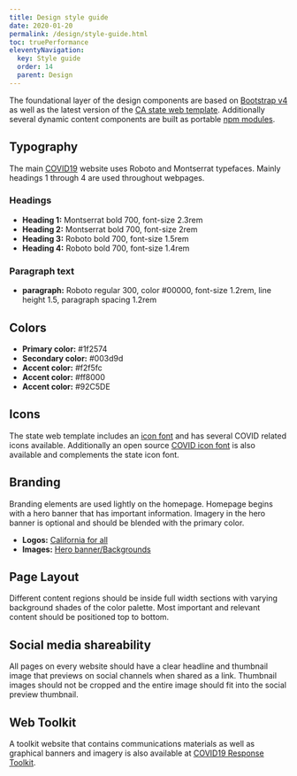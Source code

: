 ```yaml
---
title: Design style guide
date: 2020-01-20
permalink: /design/style-guide.html
toc: truePerformance
eleventyNavigation:
  key: Style guide
  order: 14
  parent: Design
---
```


The foundational layer of the design components are based on [Bootstrap v4](https://getbootstrap.com) as well as the latest version of the [CA state web template](https://beta.template.webstandards.ca.gov). Additionally several dynamic content components are built as portable [npm modules](https://www.npmjs.com/search?q=cagov). 

## Typography
The main [COVID19](https://covid19.ca.gov) website uses Roboto and Montserrat typefaces. Mainly headings 1 through 4 are used throughout webpages. 

### Headings 
* **Heading 1:** Montserrat bold 700, font-size 2.3rem
* **Heading 2:** Montserrat bold 700, font-size 2rem
* **Heading 3:** Roboto bold 700, font-size 1.5rem
* **Heading 4:** Roboto bold 700, font-size 1.4rem

### Paragraph text 
* **paragraph:** Roboto regular 300, color #00000, font-size 1.2rem,  line height 1.5, paragraph spacing 1.2rem

## Colors
* **Primary color:** #1f2574
* **Secondary color:** #003d9d
* **Accent color:** #f2f5fc
* **Accent color:** #ff8000
* **Accent color:** #92C5DE

## Icons
The state web template includes an [icon font](https://beta.template.webstandards.ca.gov/sample/icon-fonts.html) and has several COVID related icons available. Additionally an open source [COVID icon font](https://fontawesome.com/icons?d=gallery&q=covid-19&m=free) is also available and complements the state icon font. 

## Branding 
Branding elements are used lightly on the homepage. Homepage begins with a hero banner that has important information. Imagery in the hero banner is optional and should be blended with the primary color. 

* **Logos:** [California for all](https://govca.app.box.com/s/8wsb5ytp1sv2ivh5o0seqzz82sbt1oe5)
* **Images:** [Hero banner/Backgrounds](https://govca.app.box.com/s/1vk3x2d20fjplsciqonrrohdrlr8vzs3)

## Page Layout
Different content regions should be inside full width sections with varying background shades of the color palette. Most important and relevant content should be positioned top to bottom.

## Social media shareability
All pages on every website should have a clear headline and thumbnail image that previews on social channels when shared as a link. Thumbnail images should not be cropped and the entire image should fit into the social preview thumbnail. 


## Web Toolkit
A toolkit website that contains communications materials as well as graphical banners and imagery is also available at [COVID19 Response Toolkit](https://toolkit.covid19.ca.gov/partners/).
